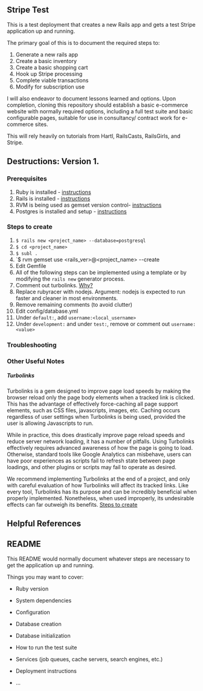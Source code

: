 ## Stripe Test

This is a test deployment that creates a new Rails app and gets a test Stripe application up and running.

The primary goal of this is to document the required steps to:

1. Generate a new rails app
1. Create a basic inventory
1. Create a basic shopping cart
1. Hook up Stripe processing
1. Complete viable transactions
1. Modify for subscription use

I will also endeavor to document lessons learned and options.  Upon completion, cloning this repository should establish a basic e-commerce website with normally required options, including a full test suite and basic configurable pages, suitable for use in consultancy/ contract work for e-commerce sites.

This will rely heavily on tutorials from Hartl, RailsCasts, RailsGirls, and Stripe.

## Destructions: Version 1.

### Prerequisites
1. Ruby is installed - [instructions](https://github.com/SRozick/middleman-foundation-min/wiki/Welcome-to-the-middleman-foundation-min-wiki! "Installing Rails Wiki")
1. Rails is installed - [instructions](https://github.com/SRozick/middleman-foundation-min/wiki/Installing-and-Configuring-Rails "Installing Rails Wiki")
1. RVM is being used as gemset version control- [instructions](https://github.com/SRozick/middleman-foundation-min/wiki/Welcome-to-the-middleman-foundation-min-wiki! "Installing Rails Wiki")
1. Postgres is installed and setup - [instructions](https://github.com/SRozick/middleman-foundation-min/wiki/Welcome-to-the-middleman-foundation-min-wiki! "Installing Rails Wiki")

### Steps to create
1. `$ rails new <project_name> --database=postgresql`
1. `$ cd <project_name>`
1. `$ subl .`
1. `$ rvm gemset use <rails_ver>@<project_name> --create
1. Edit Gemfile
  1. All of the following steps can be implemented using a template or by modifying the `rails new` generator process.
  1. Comment out turbolinks.  [Why?](https://github.com/SRozick/stripeTest/blob/master/README.md#turbolinks)
  1. Replace rubyracer with nodejs.  Argument: nodejs is expected to run faster and cleaner in most environments.
  1. Remove remaining comments (to avoid clutter)
1. Edit config/database.yml
  1. Under `default:`, add `username:<local_username>`
  1. Under `development:` and under `test:`, remove or comment out `username:<value>`

### Troubleshooting

### Other Useful Notes

##### Turbolinks
Turbolinks is a gem designed to improve page load speeds by making the browser reload only the page body elements when a tracked link is clicked.  This has the advantage of effectively force-caching all page support elements, such as CSS files, javascripts, images, etc.  Caching occurs regardless of user settings when Turbolinks is being used, provided the user is allowing Javascripts to run.

While in practice, this does drastically improve page reload speeds and reduce server network loading, it has a number of pitfalls.  Using Turbolinks effectively requires advanced awareness of how the page is going to load.  Otherwise, standard tools like Google Analytics can misbehave, users can have poor experiences as scripts fail to refresh state between page loadings, and other plugins or scripts may fail to operate as desired.

We recommend implementing Turbolinks at the end of a project, and only with careful evaluation of how Turbolinks will affect its tracked links.  Like every tool, Turbolinks has its purpose and can be incredibly beneficial when properly implemented.  Nonetheless, when used improperly, its undesirable effects can far outweigh its benefits.
[Steps to create](https://github.com/SRozick/stripeTest/blob/master/README.md#steps-to-create)

## Helpful References

## README

This README would normally document whatever steps are necessary to get the
application up and running.

Things you may want to cover:

* Ruby version

* System dependencies

* Configuration

* Database creation

* Database initialization

* How to run the test suite

* Services (job queues, cache servers, search engines, etc.)

* Deployment instructions

* ...

